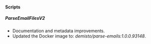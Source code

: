 
#### Scripts

##### ParseEmailFilesV2

- Documentation and metadata improvements.
- Updated the Docker image to: *demisto/parse-emails:1.0.0.93148*.
